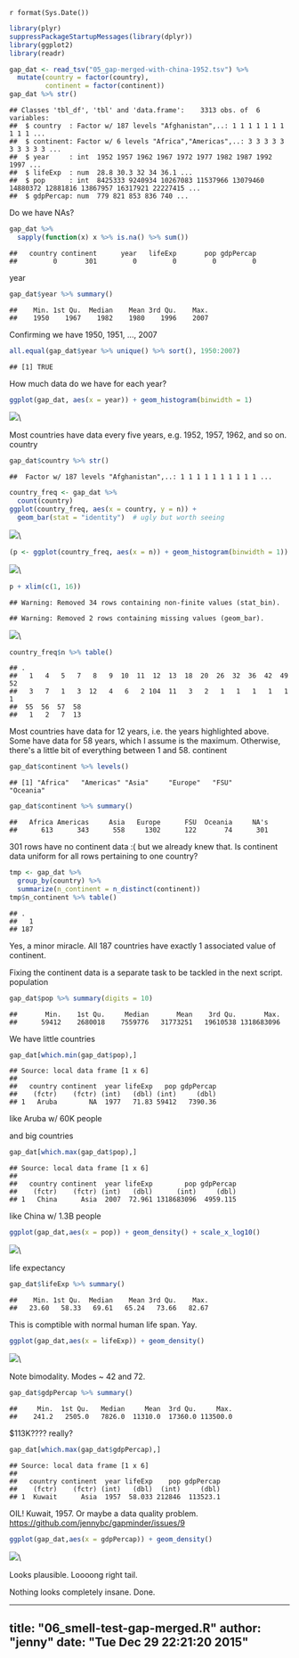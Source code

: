 `r format(Sys.Date())`  


```r
library(plyr)
suppressPackageStartupMessages(library(dplyr))
library(ggplot2)
library(readr)

gap_dat <- read_tsv("05_gap-merged-with-china-1952.tsv") %>% 
  mutate(country = factor(country),
         continent = factor(continent))
gap_dat %>% str()
```

```
## Classes 'tbl_df', 'tbl' and 'data.frame':	3313 obs. of  6 variables:
##  $ country  : Factor w/ 187 levels "Afghanistan",..: 1 1 1 1 1 1 1 1 1 1 ...
##  $ continent: Factor w/ 6 levels "Africa","Americas",..: 3 3 3 3 3 3 3 3 3 3 ...
##  $ year     : int  1952 1957 1962 1967 1972 1977 1982 1987 1992 1997 ...
##  $ lifeExp  : num  28.8 30.3 32 34 36.1 ...
##  $ pop      : int  8425333 9240934 10267083 11537966 13079460 14880372 12881816 13867957 16317921 22227415 ...
##  $ gdpPercap: num  779 821 853 836 740 ...
```

Do we have NAs?


```r
gap_dat %>% 
  sapply(function(x) x %>% is.na() %>% sum())
```

```
##   country continent      year   lifeExp       pop gdpPercap 
##         0       301         0         0         0         0
```

year


```r
gap_dat$year %>% summary()
```

```
##    Min. 1st Qu.  Median    Mean 3rd Qu.    Max. 
##    1950    1967    1982    1980    1996    2007
```

Confirming we have 1950, 1951, ..., 2007


```r
all.equal(gap_dat$year %>% unique() %>% sort(), 1950:2007)
```

```
## [1] TRUE
```

How much data do we have for each year?


```r
ggplot(gap_dat, aes(x = year)) + geom_histogram(binwidth = 1)
```

![](06_smell-test-gap-merged_files/figure-html/unnamed-chunk-5-1.png)\ 

Most countries have data every five years, e.g. 1952, 1957, 1962, and so on.
country


```r
gap_dat$country %>% str()
```

```
##  Factor w/ 187 levels "Afghanistan",..: 1 1 1 1 1 1 1 1 1 1 ...
```

```r
country_freq <- gap_dat %>%
  count(country)
ggplot(country_freq, aes(x = country, y = n)) +
  geom_bar(stat = "identity")  # ugly but worth seeing
```

![](06_smell-test-gap-merged_files/figure-html/unnamed-chunk-6-1.png)\ 

```r
(p <- ggplot(country_freq, aes(x = n)) + geom_histogram(binwidth = 1))
```

![](06_smell-test-gap-merged_files/figure-html/unnamed-chunk-6-2.png)\ 

```r
p + xlim(c(1, 16))
```

```
## Warning: Removed 34 rows containing non-finite values (stat_bin).
```

```
## Warning: Removed 2 rows containing missing values (geom_bar).
```

![](06_smell-test-gap-merged_files/figure-html/unnamed-chunk-6-3.png)\ 

```r
country_freq$n %>% table()
```

```
## .
##   1   4   5   7   8   9  10  11  12  13  18  20  26  32  36  42  49  52 
##   3   7   1   3  12   4   6   2 104  11   3   2   1   1   1   1   1   1 
##  55  56  57  58 
##   1   2   7  13
```

Most countries have data for 12 years, i.e. the years highlighted above. Some
have data for 58 years, which I assume is the maximum. Otherwise, there's a
little bit of everything between 1 and 58.
continent


```r
gap_dat$continent %>% levels()
```

```
## [1] "Africa"   "Americas" "Asia"     "Europe"   "FSU"      "Oceania"
```

```r
gap_dat$continent %>% summary()
```

```
##   Africa Americas     Asia   Europe      FSU  Oceania     NA's 
##      613      343      558     1302      122       74      301
```

301 rows have no continent data :( but we already knew that.
Is continent data uniform for all rows pertaining to one country?


```r
tmp <- gap_dat %>%
  group_by(country) %>%
  summarize(n_continent = n_distinct(continent))
tmp$n_continent %>% table()
```

```
## .
##   1 
## 187
```

Yes, a minor miracle. All 187 countries have exactly 1 associated value of 
continent.

Fixing the continent data is a separate task to be tackled in the next
script.
population


```r
gap_dat$pop %>% summary(digits = 10)
```

```
##       Min.    1st Qu.     Median       Mean    3rd Qu.       Max. 
##      59412    2680018    7559776   31773251   19610538 1318683096
```

We have little countries


```r
gap_dat[which.min(gap_dat$pop),]
```

```
## Source: local data frame [1 x 6]
## 
##   country continent  year lifeExp   pop gdpPercap
##    (fctr)    (fctr) (int)   (dbl) (int)     (dbl)
## 1   Aruba        NA  1977   71.83 59412   7390.36
```

like Aruba w/ 60K people

and big countries


```r
gap_dat[which.max(gap_dat$pop),]
```

```
## Source: local data frame [1 x 6]
## 
##   country continent  year lifeExp        pop gdpPercap
##    (fctr)    (fctr) (int)   (dbl)      (int)     (dbl)
## 1   China      Asia  2007  72.961 1318683096  4959.115
```

like China w/ 1.3B people


```r
ggplot(gap_dat,aes(x = pop)) + geom_density() + scale_x_log10()
```

![](06_smell-test-gap-merged_files/figure-html/unnamed-chunk-12-1.png)\ 

life expectancy


```r
gap_dat$lifeExp %>% summary()
```

```
##    Min. 1st Qu.  Median    Mean 3rd Qu.    Max. 
##   23.60   58.33   69.61   65.24   73.66   82.67
```

This is comptible with normal human life span. Yay.


```r
ggplot(gap_dat,aes(x = lifeExp)) + geom_density()
```

![](06_smell-test-gap-merged_files/figure-html/unnamed-chunk-14-1.png)\ 

Note bimodality. Modes ~ 42 and 72.


```r
gap_dat$gdpPercap %>% summary()
```

```
##     Min.  1st Qu.   Median     Mean  3rd Qu.     Max. 
##    241.2   2505.0   7826.0  11310.0  17360.0 113500.0
```

$113K???? really?


```r
gap_dat[which.max(gap_dat$gdpPercap),]
```

```
## Source: local data frame [1 x 6]
## 
##   country continent  year lifeExp    pop gdpPercap
##    (fctr)    (fctr) (int)   (dbl)  (int)     (dbl)
## 1  Kuwait      Asia  1957  58.033 212846  113523.1
```

OIL!  Kuwait, 1957. Or maybe a data quality problem.
<https://github.com/jennybc/gapminder/issues/9>


```r
ggplot(gap_dat,aes(x = gdpPercap)) + geom_density()
```

![](06_smell-test-gap-merged_files/figure-html/unnamed-chunk-17-1.png)\ 

Looks plausible. Loooong right tail.

Nothing looks completely insane. Done.

---
title: "06_smell-test-gap-merged.R"
author: "jenny"
date: "Tue Dec 29 22:21:20 2015"
---
